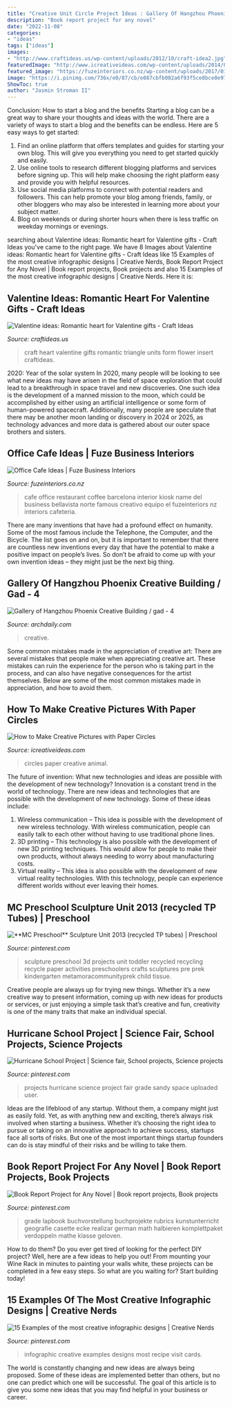 ```yaml
---
title: "Creative Unit Circle Project Ideas : Gallery Of Hangzhou Phoenix Creative Building / Gad"
description: "Book report project for any novel"
date: "2022-11-08"
categories:
- "ideas"
tags: ["ideas"]
images:
- "http://www.craftideas.us/wp-content/uploads/2012/10/craft-idea2.jpg"
featuredImage: "http://www.icreativeideas.com/wp-content/uploads/2014/05/How-to-Make-Creative-Pictures-with-Paper-Circles-19.jpg"
featured_image: "https://fuzeinteriors.co.nz/wp-content/uploads/2017/01/creative-office-cafe-ideas-3-682x1024.jpg"
image: "https://i.pinimg.com/736x/e0/87/cb/e087cbfb082a6f93f5ce8bce0e979fc4.jpg"
ShowToc: true
author: "Jasmin Stroman II"
---
```



Conclusion: How to start a blog and the benefits
Starting a blog can be a great way to share your thoughts and ideas with the world. There are a variety of ways to start a blog and the benefits can be endless. Here are 5 easy ways to get started:
1. Find an online platform that offers templates and guides for starting your own blog. This will give you everything you need to get started quickly and easily.
2. Use online tools to research different blogging platforms and services before signing up. This will help make choosing the right platform easy and provide you with helpful resources.
3. Use social media platforms to connect with potential readers and followers. This can help promote your blog among friends, family, or other bloggers who may also be interested in learning more about your subject matter.
4. Blog on weekends or during shorter hours when there is less traffic on weekday mornings or evenings.

	

		
searching about Valentine ideas: Romantic heart for Valentine gifts - Craft Ideas you've came to the right page. We have 8 Images about Valentine ideas: Romantic heart for Valentine gifts - Craft Ideas like 15 Examples of the most creative infographic designs | Creative Nerds, Book Report Project for Any Novel | Book report projects, Book projects and also 15 Examples of the most creative infographic designs | Creative Nerds. Here it is:
		
    
## Valentine Ideas: Romantic Heart For Valentine Gifts - Craft Ideas

<img loading=lazy src="http://www.craftideas.us/wp-content/uploads/2012/10/craft-idea2.jpg" onerror="this.onerror=null;this.src='https://tse4.mm.bing.net/th?id=OIP.v9L4ZQyMJsnyFuBjUm3liAHaFj&amp;pid=15.1';" alt="Valentine ideas: Romantic heart for Valentine gifts - Craft Ideas">

_Source: craftideas.us_

>craft heart valentine gifts romantic triangle units form flower insert craftideas. 

	

2020: Year of the solar system
In 2020, many people will be looking to see what new ideas may have arisen in the field of space exploration that could lead to a breakthrough in space travel and new discoveries. One such idea is the development of a manned mission to the moon, which could be accomplished by either using an artificial intelligence or some form of human-powered spacecraft. Additionally, many people are speculate that there may be another moon landing or discovery in 2024 or 2025, as technology advances and more data is gathered about our outer space brothers and sisters.

    
## Office Cafe Ideas | Fuze Business Interiors

<img loading=lazy src="https://fuzeinteriors.co.nz/wp-content/uploads/2017/01/creative-office-cafe-ideas-3-682x1024.jpg" onerror="this.onerror=null;this.src='https://tse4.mm.bing.net/th?id=OIP.XhRsB5jmtNsJcb7FRyYRHwHaLH&amp;pid=15.1';" alt="Office Cafe Ideas | Fuze Business Interiors">

_Source: fuzeinteriors.co.nz_

>cafe office restaurant coffee barcelona interior kiosk name del business bellavista norte famous creativo equipo el fuzeinteriors nz interiors cafeteria. 

	

There are many inventions that have had a profound effect on humanity. Some of the most famous include the Telephone, the Computer, and the Bicycle. The list goes on and on, but it is important to remember that there are countless new inventions every day that have the potential to make a positive impact on people’s lives. So don’t be afraid to come up with your own invention ideas – they might just be the next big thing.

    
## Gallery Of Hangzhou Phoenix Creative Building / Gad - 4

<img loading=lazy src="https://images.adsttc.com/media/images/5742/4dfe/e58e/ce6e/c900/0250/large_jpg/_MG_2364-204.jpg?1463963128" onerror="this.onerror=null;this.src='https://tse1.mm.bing.net/th?id=OIP.yBE_2F9r6rOBVt-fQcGliAHaG6&amp;pid=15.1';" alt="Gallery of Hangzhou Phoenix Creative Building / gad - 4">

_Source: archdaily.com_

>creative. 

	

Some common mistakes made in the appreciation of creative art:
There are several mistakes that people make when appreciating creative art. These mistakes can ruin the experience for the person who is taking part in the process, and can also have negative consequences for the artist themselves. Below are some of the most common mistakes made in appreciation, and how to avoid them.

    
## How To Make Creative Pictures With Paper Circles

<img loading=lazy src="http://www.icreativeideas.com/wp-content/uploads/2014/05/How-to-Make-Creative-Pictures-with-Paper-Circles-19.jpg" onerror="this.onerror=null;this.src='https://tse3.mm.bing.net/th?id=OIP.tIT4n2LrJlTNhDTD1tsR8gHaKr&amp;pid=15.1';" alt="How to Make Creative Pictures with Paper Circles">

_Source: icreativeideas.com_

>circles paper creative animal. 

	

The future of invention: What new technologies and ideas are possible with the development of new technology?
Innovation is a constant trend in the world of technology. There are new ideas and technologies that are possible with the development of new technology. Some of these ideas include: 
1) Wireless communication – This idea is possible with the development of new wireless technology. With wireless communication, people can easily talk to each other without having to use traditional phone lines. 
2) 3D printing – This technology is also possible with the development of new 3D printing techniques. This would allow for people to make their own products, without always needing to worry about manufacturing costs. 
3) Virtual reality – This idea is also possible with the development of new virtual reality technologies. With this technology, people can experience different worlds without ever leaving their homes.

    
## **MC Preschool** Sculpture Unit 2013 (recycled TP Tubes) | Preschool

<img loading=lazy src="https://i.pinimg.com/736x/e0/87/cb/e087cbfb082a6f93f5ce8bce0e979fc4.jpg" onerror="this.onerror=null;this.src='https://tse4.mm.bing.net/th?id=OIP.i1V7YJUmWxaTMegccQ5lbQAAAA&amp;pid=15.1';" alt="**MC Preschool** Sculpture Unit 2013 (recycled TP tubes) | Preschool">

_Source: pinterest.com_

>sculpture preschool 3d projects unit toddler recycled recycling recycle paper activities preschoolers crafts sculptures pre prek kindergarten metamoracommunityprek child tissue. 

	

Creative people are always up for trying new things. Whether it’s a new creative way to present information, coming up with new ideas for products or services, or just enjoying a simple task that’s creative and fun, creativity is one of the many traits that make an individual special.

    
## Hurricane School Project | Science Fair, School Projects, Science Projects

<img loading=lazy src="https://i.pinimg.com/736x/1c/31/ea/1c31ea865a5d2728dbed80f144a19d4e--hurricane-sandy-school-projects.jpg" onerror="this.onerror=null;this.src='https://tse4.mm.bing.net/th?id=OIP.HY-wL0wMbLxocofHzZRHqgHaEb&amp;pid=15.1';" alt="Hurricane School Project | Science fair, School projects, Science projects">

_Source: pinterest.com_

>projects hurricane science project fair grade sandy space uploaded user. 

	

Ideas are the lifeblood of any startup. Without them, a company might just as easily fold. Yet, as with anything new and exciting, there’s always risk involved when starting a business. Whether it’s choosing the right idea to pursue or taking on an innovative approach to achieve success, startups face all sorts of risks. But one of the most important things startup founders can do is stay mindful of their risks and be willing to take them.

    
## Book Report Project For Any Novel | Book Report Projects, Book Projects

<img loading=lazy src="https://i.pinimg.com/736x/e7/29/f5/e729f5135885ac497503bded311f956d.jpg" onerror="this.onerror=null;this.src='https://tse1.mm.bing.net/th?id=OIP.UeCyjVKCVBN1SBU6H78WTwHaNK&amp;pid=15.1';" alt="Book Report Project for Any Novel | Book report projects, Book projects">

_Source: pinterest.com_

>grade lapbook buchvorstellung buchprojekte rubrics kunstunterricht geografie casette ecke realizar german math halbieren komplettpaket verdoppeln mathe klasse geloven. 

	

How to do them?
Do you ever get tired of looking for the perfect DIY project? Well, here are a few ideas to help you out! From mounting your Wine Rack in minutes to painting your walls white, these projects can be completed in a few easy steps. So what are you waiting for? Start building today!

    
## 15 Examples Of The Most Creative Infographic Designs | Creative Nerds

<img loading=lazy src="https://i.pinimg.com/736x/11/31/b6/1131b629ba790e713641dde050ae64c1.jpg" onerror="this.onerror=null;this.src='https://tse4.mm.bing.net/th?id=OIP.eMtn7sC1patCuS_KG6cPAgHaKF&amp;pid=15.1';" alt="15 Examples of the most creative infographic designs | Creative Nerds">

_Source: pinterest.com_

>infographic creative examples designs most recipe visit cards. 

	

The world is constantly changing and new ideas are always being proposed. Some of these ideas are implemented better than others, but no one can predict which one will be successful. The goal of this article is to give you some new ideas that you may find helpful in your business or career.

